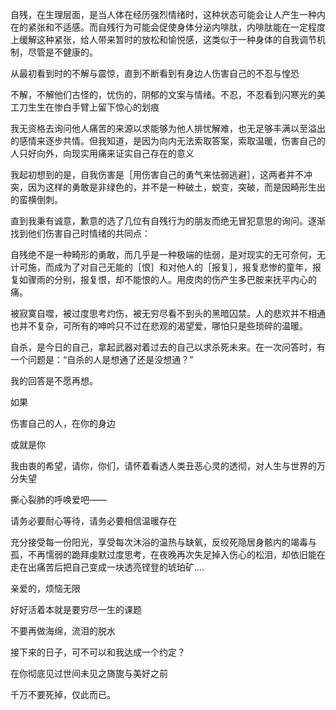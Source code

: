 自残，在生理层面，是当人体在经历强烈情绪时，这种状态可能会让人产生一种内在的紧张和不适感。而自残行为可能会促使身体分泌内啡肽，内啡肽能在一定程度上缓解这种紧张，给人带来暂时的放松和愉悦感，这类似于一种身体的自我调节机制，尽管是不健康的。

从最初看到时的不解与震惊，直到不断看到有身边人伤害自己的不忍与惶恐

不解，不解他们古怪的，忧伤的，阴郁的文案与情绪。不忍，不忍看到闪寒光的美工刀生生在惨白手臂上留下惊心的划痕

我无资格去询问他人痛苦的来源以求能够为他人排忧解难，也无足够丰满以至溢出的感情来逐步共情。但我知道，是因为向内无法索取答案，索取温暖，伤害自己的人只好向外，向现实用痛来证实自己存在的意义

我起初想到的是，自我伤害是［用伤害自己的勇气来怯弱逃避］，这两者并不冲突，因为这样的勇敢是非绿色的，并不是一种破土，蜕变，突破，而是因畸形生出的蛮横倒刺。

直到我秉有诚意，歉意的选了几位有自残行为的朋友而绝无冒犯意思的询问。逐渐找到他们伤害自己时情绪的共同点：

自残绝不是一种畸形的勇敢，而几乎是一种极端的怯弱，是对现实的无可奈何，无计可施，而成为了对自己无能的［恨］和对他人的［报复］，报复悲惨的童年，报复如骤雨的分别，报复恨，却不能恨的人。用皮肉的伤产生多巴胺来抚平内心的痛。

被寂寞自噬，被过度思考灼伤，被无穷尽看不到头的黑暗囚禁。人的悲欢并不相通也并不复杂，可所有的呻吟只不过在悲观的渴望爱，哪怕只是些琐碎的温暖。

​自杀，是今日的自己，拿起武器对着过去的自己以求杀死未来。在一次问答时，有一个问题是：“自杀的人是想通了还是没想通？”

​我的回答是不愿再想。

如果

伤害自己的人，在你的身边

或就是你

我由衷的希望，请你，你们，请怀着看透人类丑恶心灵的透彻，对人生与世界的万分失望

撕心裂肺的呼唤爱吧——

请务必要耐心等待，请务必要相信温暖存在

充分接受每一份阳光，享受每次沐浴的温热与缺氧，反绞死隐居身骸内的竭毒与孤，不再懦弱的跪拜虔默过度思考，在夜晚再次失足掉入伤心的松泪，却依旧能在走在出痛苦后把自己变成一块透亮铿登的琥珀矿….

亲爱的，烦恼无限

好好活着本就是要穷尽一生的课题

不要再做海绵，流泪的脱水

接下来的日子，可不可以和我达成一个约定？

在你彻底见过世间未见之旖旎与美好之前

千万不要死掉，仅此而已。
